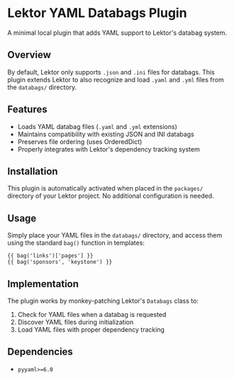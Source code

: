 # Lektor YAML Databags Plugin

A minimal local plugin that adds YAML support to Lektor's databag system.

## Overview

By default, Lektor only supports `.json` and `.ini` files for databags. This plugin extends Lektor to also recognize and load `.yaml` and `.yml` files from the `databags/` directory.

## Features

- Loads YAML databag files (`.yaml` and `.yml` extensions)
- Maintains compatibility with existing JSON and INI databags
- Preserves file ordering (uses OrderedDict)
- Properly integrates with Lektor's dependency tracking system

## Installation

This plugin is automatically activated when placed in the `packages/` directory of your Lektor project. No additional configuration is needed.

## Usage

Simply place your YAML files in the `databags/` directory, and access them using the standard `bag()` function in templates:

```jinja
{{ bag('links')['pages'] }}
{{ bag('sponsors', 'keystone') }}
```

## Implementation

The plugin works by monkey-patching Lektor's `Databags` class to:
1. Check for YAML files when a databag is requested
2. Discover YAML files during initialization
3. Load YAML files with proper dependency tracking

## Dependencies

- `pyyaml>=6.0`
